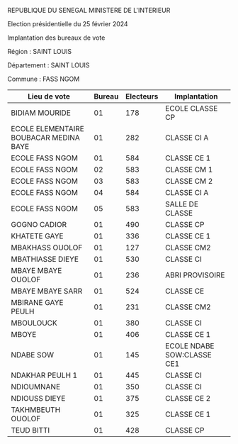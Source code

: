 REPUBLIQUE DU SENEGAL MINISTERE DE L'INTERIEUR

Election présidentielle du 25 février 2024

Implantation des bureaux de vote

Région : SAINT LOUIS

Département : SAINT LOUIS

Commune : FASS NGOM

| Lieu de vote | Bureau | Electeurs | Implantation |
| - | - | - | - |
| BIDIAM MOURIDE | 01 | 178 | ECOLE CLASSE CP |
| ECOLE ELEMENTAIRE BOUBACAR MEDINA BAYE | 01 | 282 | CLASSE CI A |
| ECOLE FASS NGOM | 01 | 584 | CLASSE CE 1 |
| ECOLE FASS NGOM | 02 | 583 | CLASSE CM 1 |
| ECOLE FASS NGOM | 03 | 583 | CLASSE CM 2 |
| ECOLE FASS NGOM | 04 | 584 | CLASSE CI A |
| ECOLE FASS NGOM | 05 | 583 | SALLE DE CLASSE |
| GOGNO CADIOR | 01 | 490 | CLASSE CP |
| KHATETE GAYE | 01 | 336 | CLASSE CE 1 |
| MBAKHASS OUOLOF | 01 | 127 | CLASSE CM2 |
| MBATHIASSE DIEYE | 01 | 530 | CLASSE CI |
| MBAYE MBAYE OUOLOF | 01 | 236 | ABRI PROVISOIRE |
| MBAYE MBAYE SARR | 01 | 524 | CLASSE CE |
| MBIRANE GAYE PEULH | 01 | 231 | CLASSE CM2 |
| MBOULOUCK | 01 | 380 | CLASSE CI |
| MBOYE | 01 | 406 | CLASSE CE 1 |
| NDABE SOW | 01 | 145 | ECOLE NDABE SOW:CLASSE CE1 |
| NDAKHAR PEULH 1 | 01 | 445 | CLASSE CI |
| NDIOUMNANE | 01 | 350 | CLASSE CI |
| NDIOUSS DIEYE | 01 | 375 | CLASSE CE 2 |
| TAKHMBEUTH OUOLOF | 01 | 325 | CLASSE CE 1 |
| TEUD BITTI | 01 | 428 | CLASSE CP |

<!-- PageNumber="1/12" -->
